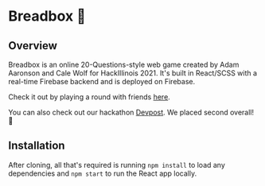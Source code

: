 # Breadbox 🍞
## Overview
Breadbox is an online 20-Questions-style web game created by Adam Aaronson and Cale Wolf for HackIllinois 2021.
It's built in React/SCSS with a real-time Firebase backend and is deployed on Firebase.

Check it out by playing a round with friends [here](aaronson.org/breadbox).

You can also check out our hackathon [Devpost](https://devpost.com/software/breadbox-d1tflk). We placed second overall! 🎉

## Installation
After cloning, all that's required is running `npm install` to load any dependencies and `npm start` to run the React app locally.